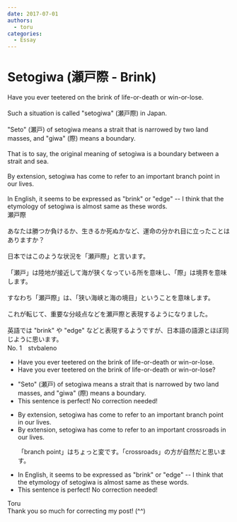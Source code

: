 ```yaml
---
date: 2017-07-01
authors:
  - toru
categories:
  - Essay
---
```


<h1 id="subject_show">Setogiwa (瀬戸際 - Brink)</h1>
<div class="date" hidden>Jul 1, 2017 17:24</div>
<div id="post"><div id="body_show_ori">
Have you ever teetered on the brink of life-or-death or win-or-lose.<br/><br/>Such a situation is called "setogiwa" (瀬戸際) in Japan.<br/><br/>"Seto" (瀬戸) of setogiwa means a strait that is narrowed by two land masses, and "giwa" (際) means a boundary.<br/><br/>That is to say, the original meaning of setogiwa is a boundary between a strait and sea.<br/><br/>By extension, setogiwa has come to refer to an important branch point in our lives.<br/><br/>In English, it seems to be expressed as "brink" or "edge" -- I think that the etymology of setogiwa is almost same as these words.
</div></div>

<!-- more -->

<div id="post_ja"><div id="body_show_mo">
瀬戸際<br/><br/>あなたは勝つか負けるか、生きるか死ぬかなど、運命の分かれ目に立ったことはありますか？<br/><br/>日本ではこのような状況を「瀬戸際」と言います。<br/><br/>「瀬戸」は陸地が接近して海が狭くなっている所を意味し、「際」は境界を意味します。<br/><br/>すなわち「瀬戸際」は、「狭い海峡と海の境目」ということを意味します。<br/><br/>これが転じて、重要な分岐点などを瀬戸際と表現するようになりました。<br/><br/>英語では "brink" や "edge" などと表現するようですが、日本語の語源とほぼ同じように思います。
</div></div>
<div id="block"><div class="first_name"> No. 1　<span class="just_name">stvbaleno</span></div><div id="block2">
<ul class="correction_field">
<li class="incorrect">Have you ever teetered on the brink of life-or-death or win-or-lose.</li>
<li class="corrected correct">
Have you ever teetered on the brink of life-or-death or win-or-lose<span class="f_blue">?</span>
</li>
</ul>
<ul class="correction_field">
<li class="incorrect">"Seto" (瀬戸) of setogiwa means a strait that is narrowed by two land masses, and "giwa" (際) means a boundary.</li>
<li class="corrected perfect">This sentence is perfect! No correction needed!</li>
</ul>
<ul class="correction_field">
<li class="incorrect">By extension, setogiwa has come to refer to an important branch point in our lives.</li>
<li class="corrected correct">
By extension, setogiwa has come to refer to an important <span class="f_blue">crossroads</span> in our lives.
<p class="correction_comment">「branch point」はちょっと変です。「crossroads」の方が自然だと思います。</p>
</li>
</ul>
<ul class="correction_field">
<li class="incorrect">In English, it seems to be expressed as "brink" or "edge" -- I think that the etymology of setogiwa is almost same as these words.</li>
<li class="corrected perfect">This sentence is perfect! No correction needed!</li>
</ul>
</div><div class="name"><span class="just_name">Toru</span><br>
Thank you so much for correcting my post! (^^)
</div>
</div>

